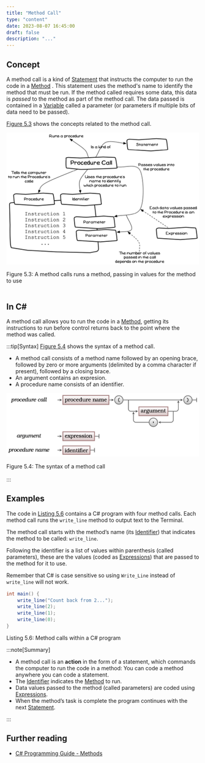 ```yaml
---
title: "Method Call"
type: "content"
date: 2023-08-07 16:45:00
draft: false
description: "..."
---
```



## Concept

A method call is a kind of [Statement](../01-statement) that instructs the computer to run the code in a [Method](../03-method) . This statement uses the method's name to identify the method that must be run. If the method called requires some data, this data is *passed* to the method as part of the method call. <span class="review">The data passed is contained in a [Variable](../12-variable) called a parameter (or parameters if multiple bits of data need to be passed).</span>

[Figure 5.3](#FigureMethodCall) shows the concepts related to the method call.

<a id="FigureMethodCall"></a>

![Figure 5.3 A method calls runs a method, passing in values for the method to use](./images/program-creation/MethodCall.png "A method calls runs a method, passing in values for the method to use")
<div class="caption"><span class="caption-figure-nbr">Figure 5.3: </span>A method calls runs a method, passing in values for the method to use</div><br/>


## In C#

A method call allows you to run the code in a [Method](../03-method), getting its instructions to run before control returns back to the point where the method was called.


:::tip[Syntax]
[Figure 5.4](#FigureMethodCallSyntax) shows the syntax of a method call.


- A method call consists of a method name followed by an opening brace, followed by zero or more arguments (delimited by a comma character if present), followed by a closing brace.
- An argument contains an expresion.
- A procedure name consists of an identifier.

<a id="FigureMethodCallSyntax"></a>

![Figure 5.4 The syntax of a method call](./images/program-creation/MethodCallSyntax.png "The syntax of a method call")
<div class="caption"><span class="caption-figure-nbr">Figure 5.4: </span>The syntax of a method call</div><br/>
:::


## Examples 

The code in [Listing 5.6](#ListingMethodCalls) contains a C# program with four method calls. Each method call runs the `write_line` method to output text to the Terminal.

The method call starts with the method’s name (its [Identifier](../07-identifier)) that indicates the method to be called: `write_line`.

Following the identifier is a list of values within parenthesis (called parameters), these are the values (coded as [Expressions](../04-expression)) that are passed to the method for it to use.

Remember that C# is case sensitive so using `Write_Line` instead of `write_line` will not work.

<a id="ListingMethodCalls"></a>
```csharp
int main() {
    write_line("Count back from 2...");
    write_line(2);
    write_line(1);
    write_line(0);
}
```
<div class="caption"><span class="caption-figure-nbr">Listing 5.6: </span>Method calls within a C# program</div>

:::note[Summary]

- A method call is an **action** in the form of a statement, which commands the computer to run the code in a method: You can code a method anywhere you can code a statement.
- The [Identifier](../07-identifier) indicates the [Method](../03-method) to run.
- Data values passed to the method (called parameters) are coded using [Expressions](../04-expression).
- When the method’s task is complete the program continues with the next [Statement](../01-statement).

:::

## Further reading

- [C# Programming Guide - Methods](https://learn.microsoft.com/en-us/dotnet/csharp/programming-guide/classes-and-structs/methods)